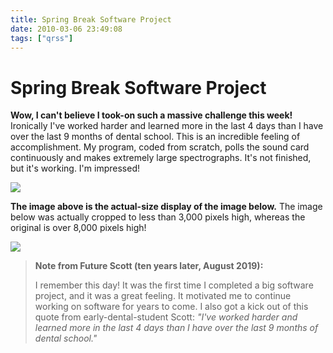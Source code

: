 ```yaml
---
title: Spring Break Software Project
date: 2010-03-06 23:49:08
tags: ["qrss"]
---
```


# Spring Break Software Project

__Wow, I can't believe I took-on such a massive challenge this week!__ Ironically I've worked harder and learned more in the last 4 days than I have over the last 9 months of dental school. This is an incredible feeling of accomplishment. My program, coded from scratch, polls the sound card continuously and makes extremely large spectrographs. It's not finished, but it's working. I'm impressed!

<div class="text-center img-border img-small">

[![](https://swharden.com/static/2010/03/06/gotit_thumb.jpg)](https://swharden.com/static/2010/03/06/gotit.jpg)

</div>

__The image above is the actual-size display of the image below.__ The image below was actually cropped to less than 3,000 pixels high, whereas the original is over 8,000 pixels high!

<div class="text-center img-border">

[![](https://swharden.com/static/2010/03/06/qrss_big_thumb.jpg)](https://swharden.com/static/2010/03/06/qrss_big.jpg)

</div>

<blockquote class="wp-block-quote">

**Note from Future Scott (ten years later, August 2019):**

I remember this day! It was the first time I completed a big software project, and it was a great feeling. It motivated me to continue working on software for years to come. I also got a kick out of this quote from early-dental-student Scott: _"I've worked harder and learned more in the last 4 days than I have over the last 9 months of dental school."_

</blockquote>

